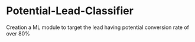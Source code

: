 # Potential-Lead-Classifier
Creation a ML module to target the lead having potential conversion rate of over 80%

